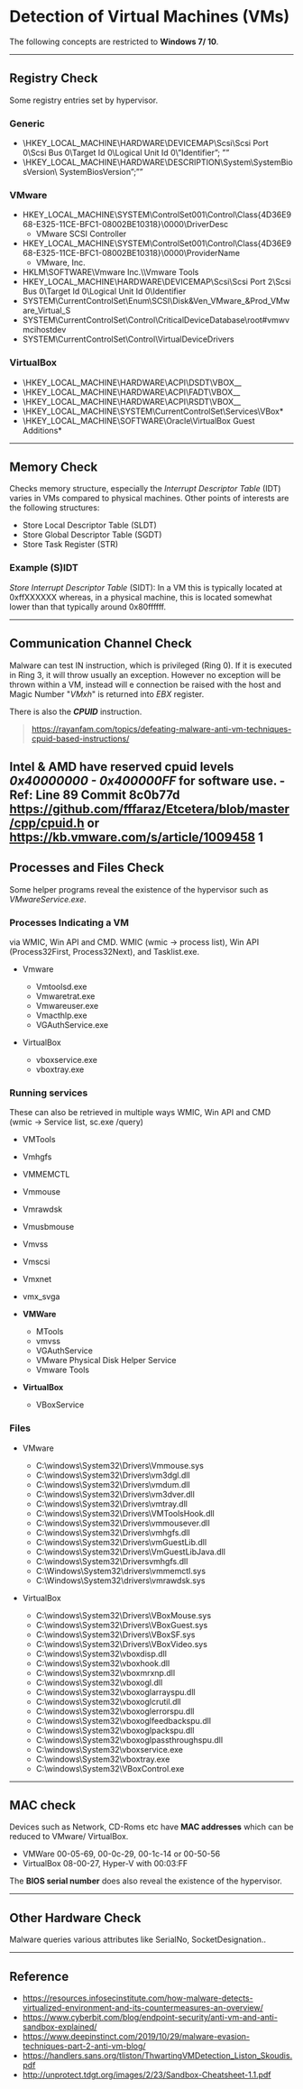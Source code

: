 # Detection of Virtual Machines (VMs)

The following concepts are restricted to **Windows 7/ 10**.

---

## **Registry Check**

Some registry entries set by hypervisor.

### **Generic**

- \HKEY_LOCAL_MACHINE\HARDWARE\DEVICEMAP\Scsi\Scsi Port 0\Scsi Bus 0\Target Id 0\Logical Unit Id 0\”Identifier”; ”<value>”
- \HKEY_LOCAL_MACHINE\HARDWARE\DESCRIPTION\System\SystemBiosVersion\ SystemBiosVersion”;”<value>”

### **VMware**

- HKEY_LOCAL_MACHINE\SYSTEM\ControlSet001\Control\Class\{4D36E968-E325-11CE-BFC1-08002BE10318}\0000\DriverDesc
    - VMware SCSI Controller
- HKEY_LOCAL_MACHINE\SYSTEM\ControlSet001\Control\Class\{4D36E968-E325-11CE-BFC1-08002BE10318}\0000\ProviderName
    - VMware, Inc.
- HKLM\SOFTWARE\Vmware Inc.\\\Vmware Tools
- HKEY_LOCAL_MACHINE\HARDWARE\DEVICEMAP\Scsi\Scsi Port 2\Scsi Bus 0\Target Id 0\Logical Unit Id 0\Identifier
- SYSTEM\CurrentControlSet\Enum\SCSI\Disk&Ven_VMware_&Prod_VMware_Virtual_S
- SYSTEM\CurrentControlSet\Control\CriticalDeviceDatabase\root#vmwvmcihostdev
- SYSTEM\CurrentControlSet\Control\VirtualDeviceDrivers


    

### **VirtualBox**
- \HKEY_LOCAL_MACHINE\HARDWARE\ACPI\DSDT\VBOX__
- \HKEY_LOCAL_MACHINE\HARDWARE\ACPI\FADT\VBOX__
- \HKEY_LOCAL_MACHINE\HARDWARE\ACPI\RSDT\VBOX__
- \HKEY_LOCAL_MACHINE\SYSTEM\CurrentControlSet\Services\VBox*
- \HKEY_LOCAL_MACHINE\SOFTWARE\Oracle\VirtualBox Guest Additions\*

---

## **Memory Check**

Checks memory structure, especially the *Interrupt Descriptor Table* (IDT) varies in VMs compared to physical machines.
Other points of interests are the following structures:
- Store Local Descriptor Table (SLDT)
- Store Global Descriptor Table (SGDT)
- Store Task Register (STR)


### Example (S)IDT

*Store Interrupt Descriptor Table* (SIDT): In a VM this is typically located at 0xffXXXXXX whereas, in a physical machine, this is located somewhat lower than that typically around 0x80ffffff.

---

## **Communication Channel Check**

Malware can test IN instruction, which is privileged (Ring 0).
If it is executed in Ring 3, it will throw usually an exception.
However no exception will be thrown within a VM, instead will e connection be raised with the host and Magic Number "*VMxh*" is returned into *EBX* register.

There is also the ***CPUID*** instruction.
> https://rayanfam.com/topics/defeating-malware-anti-vm-techniques-cpuid-based-instructions/

Intel & AMD have reserved cpuid levels ***0x40000000 - 0x400000FF*** for
software use. - Ref: Line 89 Commit 8c0b77d https://github.com/fffaraz/Etcetera/blob/master/cpp/cpuid.h or https://kb.vmware.com/s/article/1009458
1
---

## **Processes and Files Check**

Some helper programs reveal the existence of the hypervisor such as *VMwareService.exe*.

### Processes Indicating a VM

via WMIC, Win API and CMD. WMIC (wmic -> process list), Win API (Process32First, Process32Next), and Tasklist.exe.

- Vmware
  - Vmtoolsd.exe
  - Vmwaretrat.exe
  - Vmwareuser.exe
  - Vmacthlp.exe
  - VGAuthService.exe

- VirtualBox
  - vboxservice.exe
  - vboxtray.exe

### Running services

These can also be retrieved in multiple ways WMIC, Win API and CMD
(wmic -> Service list, sc.exe /query) 

- VMTools
- Vmhgfs
- VMMEMCTL
- Vmmouse
- Vmrawdsk
- Vmusbmouse
- Vmvss
- Vmscsi
- Vmxnet
- vmx_svga

- **VMWare**
  - MTools
  - vmvss
  - VGAuthService
  - VMware Physical Disk Helper Service
  - Vmware Tools

- **VirtualBox**
  - VBoxService


### Files

- VMware
  - C:\windows\System32\Drivers\Vmmouse.sys
  - C:\windows\System32\Drivers\vm3dgl.dll
  - C:\windows\System32\Drivers\vmdum.dll
  - C:\windows\System32\Drivers\vm3dver.dll
  - C:\windows\System32\Drivers\vmtray.dll
  - C:\windows\System32\Drivers\VMToolsHook.dll
  - C:\windows\System32\Drivers\vmmousever.dll
  - C:\windows\System32\Drivers\vmhgfs.dll
  - C:\windows\System32\Drivers\vmGuestLib.dll
  - C:\windows\System32\Drivers\VmGuestLibJava.dll
  - C:\windows\System32\Driversvmhgfs.dll
  - C:\Windows\System32\drivers\vmmemctl.sys
  - C:\Windows\System32\drivers\vmrawdsk.sys

- VirtualBox
  - C:\windows\System32\Drivers\VBoxMouse.sys
  - C:\windows\System32\Drivers\VBoxGuest.sys
  - C:\windows\System32\Drivers\VBoxSF.sys
  - C:\windows\System32\Drivers\VBoxVideo.sys
  - C:\windows\System32\vboxdisp.dll
  - C:\windows\System32\vboxhook.dll
  - C:\windows\System32\vboxmrxnp.dll
  - C:\windows\System32\vboxogl.dll
  - C:\windows\System32\vboxoglarrayspu.dll
  - C:\windows\System32\vboxoglcrutil.dll
  - C:\windows\System32\vboxoglerrorspu.dll
  - C:\windows\System32\vboxoglfeedbackspu.dll
  - C:\windows\System32\vboxoglpackspu.dll
  - C:\windows\System32\vboxoglpassthroughspu.dll
  - C:\windows\System32\vboxservice.exe
  - C:\windows\System32\vboxtray.exe
  - C:\windows\System32\VBoxControl.exe

---

## **MAC check**

Devices such as Network, CD-Roms etc have **MAC addresses** which can be reduced to VMware/ VirtualBox.

- VMWare 00-05-69, 00-0c-29, 00-1c-14 or 00-50-56
- VirtualBox 08-00-27, Hyper-V with 00:03:FF

The **BIOS serial number** does also reveal the existence of the hypervisor.

---

## **Other Hardware Check**

Malware queries various attributes like SerialNo, SocketDesignation..

---

## Reference

- https://resources.infosecinstitute.com/how-malware-detects-virtualized-environment-and-its-countermeasures-an-overview/
- https://www.cyberbit.com/blog/endpoint-security/anti-vm-and-anti-sandbox-explained/
- https://www.deepinstinct.com/2019/10/29/malware-evasion-techniques-part-2-anti-vm-blog/
- https://handlers.sans.org/tliston/ThwartingVMDetection_Liston_Skoudis.pdf
- http://unprotect.tdgt.org/images/2/23/Sandbox-Cheatsheet-1.1.pdf
